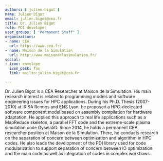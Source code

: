 ```yaml
---
authors: [ julien-bigot ]
name: Julien Bigot
email: julien.bigot@cea.fr
title: Dr. Julien Bigot
role: PDI developer
user_groups: [ "Permanent Staff" ]
organizations:
- name: CEA
  url: https://www.cea.fr/
- name: Maison de la Simulation
  url: http://www.maisondelasimulation.fr/
social:
- icon: envelope
  icon_pack: fas
  link: mailto:julien.bigot@cea.fr

---
```

Dr. Julien Bigot is a CEA Researcher at Maison de la Simulation.
His main research interest is related to programming models and software engineering issues for HPC applications.
During his Ph.D. Thesis (2007-2010) at IRISA Rennes and ENS Lyon, he proposed a HPC-dedicated software component model based on assembly compilation for hardware adaptation.
He applied this approach to real life applications such as a MapReduce skeleton, a parallel FFT code and the extreme-scale plasma simulation code Gysela5D.
Since 2014, he holds a permanent CEA researcher position at Maison de la Simulation.
There, he conducts research on the separation of concern between optimization and algorithm in HPC codes.
He also leads the development of the PDI library used for code modularization to support separation of concern between IO optimization and the main code as well as integration of codes in complex workflows.
